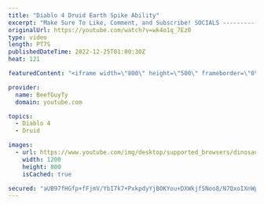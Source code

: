```yaml
---
title: "Diablo 4 Druid Earth Spike Ability"
excerpt: "Make Sure To Like, Comment, and Subscribe! SOCIALS ---------------------------------------------- Join Our ..."
originalUrl: https://youtube.com/watch?v=wk4o1q_7Ez0
type: video
length: PT7S
publishedDateTime: 2022-12-25T01:00:30Z
heat: 121

featuredContent: "<iframe width=\"800\" height=\"500\" frameborder=\"0\" src=\"https://www.youtube.com/embed/wk4o1q_7Ez0\" allow=\"accelerometer; autoplay; encrypted-media; gyroscope; picture-in-picture\" allowfullscreen></iframe>"

provider:
  name: BeefGuyTy
  domain: youtube.com

topics:
  - Diablo 4
  - Druid

images:
  - url: https://www.youtube.com/img/desktop/supported_browsers/dinosaur.png
    width: 1200
    height: 800
    isCached: true

secured: "aUB97fHGfp+fFjmV/YbI7k7+PxkpdyYjB0KYou+DXWkjfSNoo8/N7QxoIXnWp9sWuvapmcxqI/sziUEvGbKULHXrL40AT84+Pw9oRFzT+xpupq8VK9rbPo7OouZF/6u1yDhEmbYeoi8yYZmFdkfcI2QyxtQa1uTTSdJMPDI9urh/8WQzUVJWxLbLWo6glD9/nxOoc8EvyJPF0ApHlubp1+Y42JF/ul6S7ZLDxcah6q0IXkNuy3jFCscHW/djnEJd8JC4FsvmvPuRXA9dRYpGQMy6P4cXxFaBr2ulPkTVMtBpRDIr+JAtla/tR8EDDsLT78nGh74uZYeXCTlIcVHHl0GyILDeYLzVwx1hy0F3qeLDFeSR/J90uMHYO7iylHBwjtRCw48RJps5xlbQ4eJu1OGiRRqisCvUI6FiJ0x5C78=;3Ixx4jk02y/yrCCpCrBpdA=="
---
```


